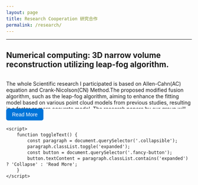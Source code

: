 ```yaml
---
layout: page
title: Research Cooperation 研究合作
permalink: /research/
---
```


---

<html lang="en">
<head>
    <meta charset="UTF-8">
    <meta name="viewport" content="width=device-width, initial-scale=1.0">
    <style>
        .collapsible {
            max-height: 90px;
            overflow: hidden;
            transition: max-height 0.3s ease;
        }
        .expanded {
            max-height: none;
        }
        .fancy-button {
        background-color: #0074D9; 
        color: #FFFFFF;
        border: none;
        padding: 8px 16px;
        border-radius: 5px;
        font-size: 14px; 
        cursor: pointer;
        transition: background-color 0.3s ease;
    }
    .fancy-button:hover {
        background-color: #0056A0; 
    }
    </style>
</head>
<body>
    <h2>Numerical computing: 3D narrow volume reconstruction utilizing leap-fog algorithm.</h2>
    <div class="collapsible">
        <p>
            The whole Scientific research I participated is based on Allen-Cahn(AC) equation and Crank-Nicolson(CN) Method.The proposed modified fusion algorithm, such as the leap-fog algorithm, aiming to enhance the fitting model based on various point cloud models from previous studies, resulting in a faster or more accurate model. The research papers by our group will outline requirements for energy stability, numerical robustness, and code operability of the model.<br/> 
        <br/> 
            我目前参与之科研基于Allen-Cahn(AC)方程與Crank-Nicolson(CN)方法。根據不同的點雲模型，我們提出了一種修正後的融合改良算法(如leap-fog algorithm)可以在前人的研究上更加精進我們的擬合模型，從而擁有更快的或更精確的模型。
課題組的研究論文將會對模型的能量穩定性、數值魯棒性以及代碼實操性提出要求。<br/> 
        <br/> 
            Below are some of the thesis results:
        <br/> 
        </p>
        <br/> 
            <p style="text-align: center;">
            <img src="/images/research/point_disk3.png" alt="pointcloud_disk">
            [1] The point cloud of a Disk.
            </p>
        <br/>
        <br/>
            <p style="text-align: center;">
            <img src="/images/research/point_tea.png" alt="pointcloud_tea">
            [2] The point cloud of a Teapot.
            </p>
        <br/>
        <br/>
            <p style="text-align: center;">
            <img src="/images/research/disk1.png" alt="disk">
            [3] The reconstruction of Disk we obtained.
            </p>
        <br/>
        <br/>
            <p style="text-align: center;">
            <img src="/images/research/tea.png" alt="tea">
            [4] The reconstruction of Teapot we obtained.
            </p>
        <br/>
        <br/>
            <p style="text-align: center;">
            <img src="/images/research/GoldenDragon.png" alt="GD">
            [4] The reconstruction of a Golden Dragon we obtained.
            </p>
        <br/>
<br/> 
(Warning: Please note that our papers are not yet public! Please do not distribute these results without permission! I reserve the right to pursue legal action.)<br/> 
<br/> 
(警告:請注意，目前論文尚未公開！閣下請勿未經允許私自傳播此結果！本人保留依法追究責任之權利。)
    </div>
    <button class="fancy-button" onclick="toggleText()">Read More</button>

    <script>
        function toggleText() {
            const paragraph = document.querySelector('.collapsible');
            paragraph.classList.toggle('expanded');
            const button = document.querySelector('.fancy-button');
            button.textContent = paragraph.classList.contains('expanded') ? 'Collapse' : 'Read More';
        }
    </script>
</body>
</html>






